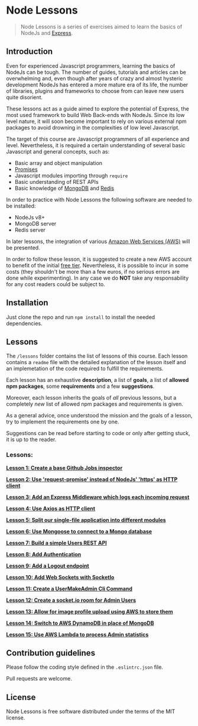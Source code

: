 # Node Lessons

> Node Lessons is a series of exercises aimed to learn the basics of NodeJs and [Express](https://expressjs.com/).

## Introduction

Even for experienced Javascript programmers, learning the basics of NodeJs can be tough.
The number of guides, tutorials and articles can be overwhelming and, even though after years of crazy and almost hysteric development NodeJs has entered a more mature era of its life, the number of libraries, plugins and frameworks to choose from can leave new users quite disorient.

These lessons act as a guide aimed to explore the potential of Express, the most used framework to build Web Back-ends with NodeJs.
Since its low level nature, it will soon become important to rely on various external npm packages to avoid drowning in the complexities of low level Javascript.

The target of this course are Javascript programmers of all experience and level. Nevertheless, it is required a certain understanding of several basic Javascript and general concepts, such as:

- Basic array and object manipulation
- [Promises](https://scotch.io/tutorials/javascript-promises-for-dummies)
- Javascript modules importing through `require`
- Basic understanding of REST APIs
- Basic knowledge of [MongoDB](https://www.mongodb.com/) and [Redis](https://redis.io/)

In order to practice with Node Lessons the following software are needed to be installed:

- NodeJs v8+
- MongoDB server
- Redis server

In later lessons, the integration of various [Amazon Web Services (AWS)](https://aws.amazon.com/) will be presented.

In order to follow these lesson, it is suggested to create a new AWS account to benefit of the initial [free tier](https://aws.amazon.com/free/).
Nevertheless, it is possible to incur in some costs (they shouldn't be more than a few euros, if no serious errors are done while experimenting).
In any case we do **NOT** take any responsability for any cost readers could be subject to.

## Installation

Just clone the repo and run `npm install` to install the needed dependencies.

## Lessons

The `/lessons` folder contains the list of lessons of this course.
Each lesson contains a `readme` file with the detailed explanation of the lesson itself and an implemetation of the code required to fulfill the requirements.

Each lesson has an exhaustive **description**, a list of **goals**, a list of **allowed npm packages**, some **requirements** and a few **suggestions**.

Moreover, each lesson inherits the goals of *all* previous lessons, but a completely *new* list of allowed npm packages and requirements is given.

As a general advice, once understood the mission and the goals of a lesson, try to implement the requirements one by one.

Suggestions can be read before starting to code or only after getting stuck, it is up to the reader.

### Lessons:

**[Lesson 1: Create a base Github Jobs inspector](lessons/lesson1-BaseWebServer/readme.md)**

**[Lesson 2: Use 'request-promise' instead of NodeJs' 'https' as HTTP client](lessons/lesson2-RequestPromise/readme.md)**

**[Lesson 3: Add an Express Middleware which logs each incoming request](lessons/lesson3-MiddlewareLogs/readme.md)**

**[Lesson 4: Use Axios as HTTP client](lessons/lesson4-Axios/readme.md)**

**[Lesson 5: Split our single-file application into different modules](lessons/lesson5-Modularization/readme.md)**

**[Lesson 6: Use Mongoose to connect to a Mongo database](lessons/lesson6-Mongoose/readme.md)**

**[Lesson 7: Build a simple Users REST API](lessons/lesson7-SimpleUsersApi/readme.md)**

**[Lesson 8: Add Authentication](lessons/lesson8-Authentication/readme.md)**

**[Lesson 9: Add a Logout endpoint](lessons/lesson9-TokenInvalidation/readme.md)**

**[Lesson 10: Add Web Sockets with SocketIo](lessons/lesson10-SocketIo/readme.md)**

**[Lesson 11: Create a UserMakeAdmin Cli Command](lessons/lesson11-UserMakeAdminCliCommand/readme.md)**

**[Lesson 12: Create a socket.io room for Admin Users](lessons/lesson12-AdminSocketIoRoom/readme.md)**

**[Lesson 13: Allow for image profile upload using AWS to store them](lessons/lesson13-ImageUploadWithAWS/readme.md)**

**[Lesson 14: Switch to AWS DynamoDB in place of MongoDB](lessons/lesson14-SwitchToAWSDynamoDB/readme.md)**

**[Lesson 15: Use AWS Lambda to process Admin statistics](lessons/lesson15-UseAWSLambdaForAdminStats/readme.md)**

## Contribution guidelines

Please follow the coding style defined in the `.eslintrc.json` file.

Pull requests are welcome.

## License

Node Lessons is free software distributed under the terms of the MIT license.
